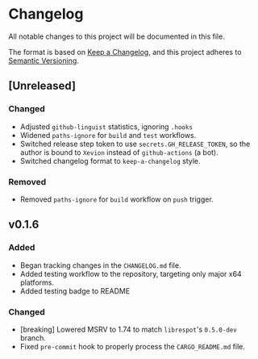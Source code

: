 # Changelog

All notable changes to this project will be documented in this file.

The format is based on [Keep a Changelog](https://keepachangelog.com/en/1.1.0/),
and this project adheres to [Semantic Versioning](https://semver.org/spec/v2.0.0.html).

## [Unreleased]

### Changed

- Adjusted `github-linguist` statistics, ignoring `.hooks`
- Widened `paths-ignore` for `build` and `test` workflows.
- Switched release step token to use `secrets.GH_RELEASE_TOKEN`, so the author is bound to `Xevion` instead of `github-actions` (a bot).
- Switched changelog format to `keep-a-changelog` style.

### Removed

- Removed `paths-ignore` for `build` workflow on `push` trigger.

## v0.1.6

### Added

- Began tracking changes in the `CHANGELOG.md` file.
- Added testing workflow to the repository, targeting only major x64 platforms.
- Added testing badge to README

### Changed

- [breaking] Lowered MSRV to 1.74 to match `librespot`'s `0.5.0-dev` branch.
- Fixed `pre-commit` hook to properly process the `CARGO_README.md` file.